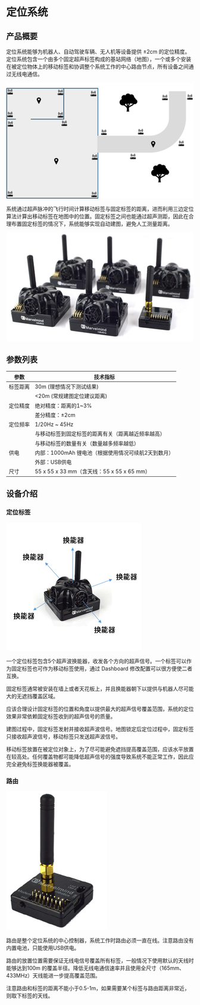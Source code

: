 # 定位系统

## 产品概要

定位系统能够为机器人、自动驾驶车辆、无人机等设备提供 ±2cm 的定位精度。定位系统包含一个由多个固定超声标签构成的基站网络（地图），一个或多个安装在被定位物体上的移动标签和协调整个系统工作的中心路由节点，所有设备之间通过无线电通信。

![](imgs/location.png)

系统通过超声脉冲的飞行时间计算移动标签与固定标签的距离，进而利用三边定位算法计算出移动标签在地图中的位置。固定标签之间也能通过超声测距，因此在合理布置固定标签的情况下，系统能够实现自动建图，避免人工测量距离。

![](imgs/starter_set.png)


## 参数列表

| 参数 | 技术指标 |
| --- | --- |
| 标签距离 |  30m (理想情况下测试结果) |
|         |  <20m (常规建图定位建议距离) |
| 定位精度 | 绝对精度：距离的1~3% |
|         | 差分精度：±2cm |
| 定位频率 | 1/20Hz ~ 45Hz |
|         | 与移动标签到固定标签的距离有关（距离越近频率越高） |
|         | 与移动标签的数量有关（数量越多频率越低） |
| 供电    | 内部：1000mAh 锂电池（根据使用情况可续航2天到数月） |
|         | 外部：USB供电 |
| 尺寸    | 55 x 55 x 33 mm（含天线：55 x 55 x 65 mm）|

## 设备介绍

### 定位标签

![](imgs/beacon.png)

一个定位标签包含5个超声波换能器，收发各个方向的超声信号。一个标签可以作为固定标签也可作为移动标签使用，通过 Dashboard 修改配置可以很方便使二者互换。

固定标签通常被安装在墙上或者天花板上，并且换能器朝下以提供与机器人尽可能大的无遮挡覆盖区域。

应该合理设计固定标签的位置和角度以提供最大的超声信号覆盖范围，系统的定位效果非常依赖固定标签收到的超声信号的质量。

建图过程中，固定标签发射并接收超声波信号。地图锁定后定位过程中，固定标签只接收超声波信号，移动标签只发送超声波信号。

移动标签放置在被定位对象上，为了尽可能避免遮挡提高覆盖范围，应该水平放置在较高处。任何覆盖物都可能降低超声信号的强度导致系统不能正常工作，因此应完全避免标签换能器被覆盖。

### 路由

![](imgs/modem.png)

路由是整个定位系统的中心控制器，系统工作时路由必须一直在线。注意路由没有内置电池，只能使用USB供电。

路由的放置位置需要保证无线电信号覆盖所有标签，一般情况下使用默认的天线时能够达到100m 的覆盖半径。降低无线电通信速率并且使用全尺寸（165mm、433MHz）天线能进一步提高覆盖范围。

注意路由和标签的距离不能小于0.5-1m，如果需要某个标签与路由距离非常近，则取下标签的天线。
